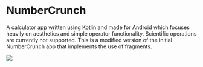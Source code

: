 # NumberCrunch
A calculator app written using Kotlin and made for Android which focuses heavily on aesthetics and simple operator functionality. Scientific operations are currently not supported. This is a modified version of the initial NumberCrunch app that implements the use of fragments.

![](https://media.giphy.com/media/GloPTD1cOG5bbJXKf1/giphy.gif)
